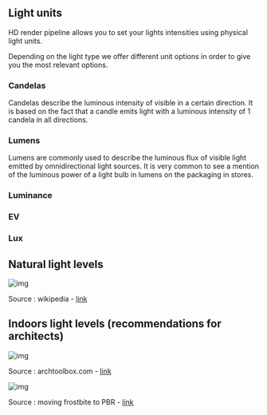 ## Light units

HD render pipeline allows you to set your lights intensities using physical light units. 

Depending on the light type we offer different unit options in order to give you the most relevant options.

### Candelas

Candelas describe the luminous intensity of visible in a certain direction. It is based on the fact that a candle emits light with a luminous intensity of 1 candela in all directions.

### Lumens

Lumens are commonly used to describe the luminous flux of visible light emitted by omnidirectional light sources. It is very common to see a mention of the luminous power of a light bulb in lumens on the packaging in stores.

### Luminance

### EV

### Lux



## __Natural light levels__

![img](https://lh4.googleusercontent.com/eQ2nKPW_GjzYlhVnjDk8ggrgnozxzjAQjh_fnP4O4rQB-J4-e_asqb2iADG1q-6JlvUAljLnZ-GIE2PadLuSuIplCr0NAU47ovP8GrpObcf_jl8dFKiyxhyR8GctTNs5ClNJmzVn) 

Source : wikipedia - [link](https://en.wikipedia.org/wiki/Daylight)

## __Indoors light levels (recommendations for architects)__

![img](https://lh3.googleusercontent.com/lx-wDRP0YSmW7xabJ7TWpy7DRkgQ0l_bi0_Btd-MTYX7eZ9qZOm-xhRtbb_rzmXtOOSG6LWxbrqM06m0Vna6l-JSD6J706yEpbB099f1EBNB5MRgEkGNnMKSvVsdlJfD6sxu2LNK) 

Source : archtoolbox.com - [link](https://www.archtoolbox.com/materials-systems/electrical/recommended-lighting-levels-in-buildings.html)

![img](https://lh5.googleusercontent.com/YTznsmBZuZVdVQsFj1eqCNvFr8sttPWOFuEIW-0SF_5v0xTCopduao8tReHeXgm2purDPXKzw7GrTagPm8eWN21G9gVCl0j_bkG0-iwWoVzKiOIpUm4pWq01E6eOyjKiJ2CqZuRu) 

Source : moving frostbite to PBR - [link](https://seblagarde.files.wordpress.com/2015/07/course_notes_moving_frostbite_to_pbr_v32.pdf)